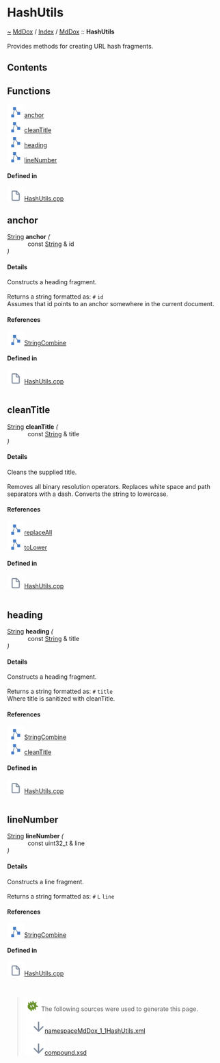 <a id="hashutils"></a>
<h1>HashUtils</h1>
<a id="namespaceMdDox_1_1HashUtils"></a>
<a href="https://github.com/CharlesCarley/MdDox">~</a>
<a href="indexpage.md#mddox">MdDox</a>
<span class="inline-text">/</span>
<a href="index.md#index">Index</a>
<span class="inline-text">/</span>
<a href="namespaceMdDox.md#">MdDox</a>
<span class="inline-text">::</span>
<span class="bold-text"><b>HashUtils</b></span>
<br/>
<br/>
<span class="inline-text">Provides methods for creating URL hash fragments. </span>
<a id="contents"></a>
<h2>Contents</h2>
<ul>
</ul>
<a id="functions"></a>
<h2>Functions</h2>
<span class="icon-list-item"><a href="#anchor" class="icon-list-item"><img src="../images/class.svg" class="icon-list-item"/><span class="icon-list-item">anchor</span>
</a>
</span>
<br/>
<span class="icon-list-item"><a href="#cleantitle" class="icon-list-item"><img src="../images/class.svg" class="icon-list-item"/><span class="icon-list-item">cleanTitle</span>
</a>
</span>
<br/>
<span class="icon-list-item"><a href="#heading" class="icon-list-item"><img src="../images/class.svg" class="icon-list-item"/><span class="icon-list-item">heading</span>
</a>
</span>
<br/>
<span class="icon-list-item"><a href="#linenumber" class="icon-list-item"><img src="../images/class.svg" class="icon-list-item"/><span class="icon-list-item">lineNumber</span>
</a>
</span>
<br/>
<a id="defined-in"></a>
<h4>Defined in</h4>
<span class="icon-list-item"><a href="https://github.com/CharlesCarley/MdDox/blob/master//Source/MdDoxTree/HashUtils.cpp#L25" class="icon-list-item"><img src="../images/file.svg" class="icon-list-item"/><span class="icon-list-item">HashUtils.cpp</span>
</a>
</span>
<br/>
<a id="anchor"></a>
<h2>anchor</h2>
<a href="namespaceMdDox.md#string">String</a>
<span class="bold-text"><b>anchor</b></span>
<span class="italic-text"><i>(</i></span>
<div class="paragraph">
<span class="paragraph"><img src="../images/horSpace24px.svg"/><span class="inline-text">const </span>
<a href="namespaceMdDox.md#string">String</a>
<span class="inline-text"> &amp;</span>
<span class="inline-text">id</span>
</span>
</div>
<span class="italic-text"><i>)</i></span>
<a id="details"></a>
<h4>Details</h4>
<span class="inline-text">Constructs a heading fragment. </span>
<br/>
<br/>
<span class="inline-text">Returns a string formatted as: </span>
<code class="typewriter">#</code>
<code class="typewriter">id</code>
<br/>
<span class="inline-text">
 Assumes that id points to an anchor somewhere in the current document. </span>
<br/>
<a id="references"></a>
<h4>References</h4>
<span class="icon-list-item"><a href="namespaceMdDox.md#stringcombine" class="icon-list-item"><img src="../images/class.svg" class="icon-list-item"/><span class="icon-list-item">StringCombine</span>
</a>
</span>
<br/>
<a id="defined-in"></a>
<h4>Defined in</h4>
<span class="icon-list-item"><a href="https://github.com/CharlesCarley/MdDox/blob/master//Source/MdDoxTree/HashUtils.cpp#L47" class="icon-list-item"><img src="../images/file.svg" class="icon-list-item"/><span class="icon-list-item">HashUtils.cpp</span>
</a>
</span>
<br/>
<br/>
<a id="cleantitle"></a>
<h2>cleanTitle</h2>
<a href="namespaceMdDox.md#string">String</a>
<span class="bold-text"><b>cleanTitle</b></span>
<span class="italic-text"><i>(</i></span>
<div class="paragraph">
<span class="paragraph"><img src="../images/horSpace24px.svg"/><span class="inline-text">const </span>
<a href="namespaceMdDox.md#string">String</a>
<span class="inline-text"> &amp;</span>
<span class="inline-text">title</span>
</span>
</div>
<span class="italic-text"><i>)</i></span>
<a id="details"></a>
<h4>Details</h4>
<span class="inline-text">Cleans the supplied title. </span>
<br/>
<br/>
<span class="inline-text">Removes all binary resolution operators. Replaces white space and path separators with a dash. Converts the string to lowercase. </span>
<br/>
<a id="references"></a>
<h4>References</h4>
<span class="icon-list-item"><a href="classMdDox_1_1StringUtils.md#replaceall" class="icon-list-item"><img src="../images/class.svg" class="icon-list-item"/><span class="icon-list-item">replaceAll</span>
</a>
</span>
<br/>
<span class="icon-list-item"><a href="classMdDox_1_1StringUtils.md#tolower" class="icon-list-item"><img src="../images/class.svg" class="icon-list-item"/><span class="icon-list-item">toLower</span>
</a>
</span>
<br/>
<a id="defined-in"></a>
<h4>Defined in</h4>
<span class="icon-list-item"><a href="https://github.com/CharlesCarley/MdDox/blob/master//Source/MdDoxTree/HashUtils.cpp#L36" class="icon-list-item"><img src="../images/file.svg" class="icon-list-item"/><span class="icon-list-item">HashUtils.cpp</span>
</a>
</span>
<br/>
<br/>
<a id="heading"></a>
<h2>heading</h2>
<a href="namespaceMdDox.md#string">String</a>
<span class="bold-text"><b>heading</b></span>
<span class="italic-text"><i>(</i></span>
<div class="paragraph">
<span class="paragraph"><img src="../images/horSpace24px.svg"/><span class="inline-text">const </span>
<a href="namespaceMdDox.md#string">String</a>
<span class="inline-text"> &amp;</span>
<span class="inline-text">title</span>
</span>
</div>
<span class="italic-text"><i>)</i></span>
<a id="details"></a>
<h4>Details</h4>
<span class="inline-text">Constructs a heading fragment. </span>
<br/>
<br/>
<span class="inline-text">Returns a string formatted as: </span>
<code class="typewriter">#</code>
<code class="typewriter">title</code>
<br/>
<span class="inline-text">
 Where title is sanitized with cleanTitle. </span>
<br/>
<a id="references"></a>
<h4>References</h4>
<span class="icon-list-item"><a href="namespaceMdDox.md#stringcombine" class="icon-list-item"><img src="../images/class.svg" class="icon-list-item"/><span class="icon-list-item">StringCombine</span>
</a>
</span>
<br/>
<span class="icon-list-item"><a href="namespaceMdDox_1_1HashUtils.md#cleantitle" class="icon-list-item"><img src="../images/class.svg" class="icon-list-item"/><span class="icon-list-item">cleanTitle</span>
</a>
</span>
<br/>
<a id="defined-in"></a>
<h4>Defined in</h4>
<span class="icon-list-item"><a href="https://github.com/CharlesCarley/MdDox/blob/master//Source/MdDoxTree/HashUtils.cpp#L31" class="icon-list-item"><img src="../images/file.svg" class="icon-list-item"/><span class="icon-list-item">HashUtils.cpp</span>
</a>
</span>
<br/>
<br/>
<a id="linenumber"></a>
<h2>lineNumber</h2>
<a href="namespaceMdDox.md#string">String</a>
<span class="bold-text"><b>lineNumber</b></span>
<span class="italic-text"><i>(</i></span>
<div class="paragraph">
<span class="paragraph"><img src="../images/horSpace24px.svg"/><span class="inline-text">const uint32_t &amp;</span>
<span class="inline-text">line</span>
</span>
</div>
<span class="italic-text"><i>)</i></span>
<a id="details"></a>
<h4>Details</h4>
<span class="inline-text">Constructs a line fragment. </span>
<br/>
<br/>
<span class="inline-text">Returns a string formatted as: </span>
<code class="typewriter">#</code>
<code class="typewriter">L</code>
<code class="typewriter">line</code>
<br/>
<a id="references"></a>
<h4>References</h4>
<span class="icon-list-item"><a href="namespaceMdDox.md#stringcombine" class="icon-list-item"><img src="../images/class.svg" class="icon-list-item"/><span class="icon-list-item">StringCombine</span>
</a>
</span>
<br/>
<a id="defined-in"></a>
<h4>Defined in</h4>
<span class="icon-list-item"><a href="https://github.com/CharlesCarley/MdDox/blob/master//Source/MdDoxTree/HashUtils.cpp#L26" class="icon-list-item"><img src="../images/file.svg" class="icon-list-item"/><span class="icon-list-item">HashUtils.cpp</span>
</a>
</span>
<br/>
<br/>
<br/>
<blockquote>
<img src="../images/debug.svg"/><span class="inline-text">The following sources were used to generate this page.</span>
<br/>
<span class="icon-list-item"><a href="../xml/namespaceMdDox_1_1HashUtils.xml#L1" class="icon-list-item"><img src="../images/lookInside.svg" class="icon-list-item"/><span class="icon-list-item">namespaceMdDox_1_1HashUtils.xml</span>
</a>
</span>
<br/>
<span class="icon-list-item"><a href="../xml/compound.xsd#L1" class="icon-list-item"><img src="../images/lookInside.svg" class="icon-list-item"/><span class="icon-list-item">compound.xsd</span>
</a>
</span>
</blockquote>
</div>
</div>
</body>
</html>
